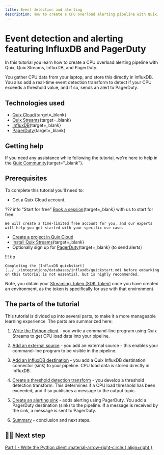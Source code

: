 ```yaml
---
title: Event detection and alerting
description: How to create a CPU overload alerting pipeline with Quix, Quix Streams, InfluxDB, and PagerDuty.
---
```


# Event detection and alerting featuring InfluxDB and PagerDuty

In this tutorial you learn how to create a CPU overload alerting pipeline with Quix, Quix Streams, InfluxDB, and PagerDuty.

You gather CPU data from your laptop, and store this directly in InfluxDB. You also add a real-time event detection transform to detect if your CPU exceeds a threshold value, and if so, sends an alert to PagerDuty.

## Technologies used

* [Quix Cloud](https://quix.io/){target=_blank}
* [Quix Streams](https://github.com/quixio/quix-streams){target=_blank}
* [InfluxDB](https://www.influxdata.com/products/influxdb-cloud/serverless/){target=_blank}
* [PagerDuty](https://www.pagerduty.com/){target=_blank}

## Getting help

If you need any assistance while following the tutorial, we're here to help in the [Quix Community](https://quix.io/slack-invite){target="_blank"}.

## Prerequisites

To complete this tutorial you'll need to:

* Get a Quix Cloud account. 

??? info "Start for free"
    [Book a session](https://quix.io/book-a-demo){target=_blank} with us to start for free.
    
    We will create a time-limited free account for you, and our experts will help you get started with your specific use case. 
    
* [Create a project in Quix Cloud](../../create/create-project.md)
* [Install Quix Streams](https://github.com/quixio/quix-streams?tab=readme-ov-file#install-quix-streams){target=_blank}
* Optionally sign up for [PagerDuty](https://www.pagerduty.com/){target=_blank} (to send alerts)

!!! tip

    Completing the [InfluxDB quickstart](../../integrations/databases/influxdb/quickstart.md) before embarking on this tutorial is not essential, but is highly recommended.

Note, you obtain your [Streaming Token (SDK Token)](../../develop/authentication/streaming-token.md) once you have created an environment, as the token is specifically for use with that environment.

## The parts of the tutorial

This tutorial is divided up into several parts, to make it a more manageable learning experience. The parts are summarized here:

1. [Write the Python client](./python-client.md) - you write a command-line program using Quix Streams to get CPU load data into your pipeline.

2. [Add an external source](./external-source.md) - you add an external source - this enables your command-line program to be visible in the pipeline.

3. [Add an InfluxDB destination](./influxdb-destination.md) - you add a Quix InfluxDB destination connector (sink) to your pipeline. CPU load data is stored directly in InfluxDB.

4. [Create a threshold detection transform](./threshold-detection.md) - you develop a threshold detection transform. This determines if a CPU load threshold has been exceeded, and if so publishes a message to the output topic.

5. [Create an alerting sink](./add-alerting.md) - adds alerting using PagerDuty. You add a PagerDuty destination (sink) to the pipeline. If a message is received by the sink, a message is sent to PagerDuty.

6. [Summary](./summary.md) - conclusion and next steps.

## 🏃‍♀️ Next step

[Part 1 - Write the Python client :material-arrow-right-circle:{ align=right }](./python-client.md)
